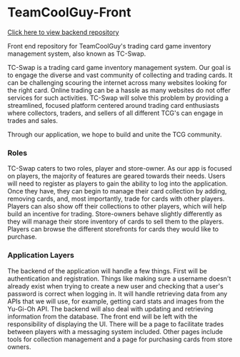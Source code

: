 # TeamCoolGuy-Front

[Click here to view backend repository](https://github.com/210524training/TeamCoolGuyBackend)

Front end repository for TeamCoolGuy's trading card game inventory management system, also known as TC-Swap.

TC-Swap is a trading card game inventory management system. Our goal is to engage the diverse and vast community of collecting and trading cards. It can be challenging scouring the internet across many websites looking for the right card. Online trading can be a hassle as many websites do not offer services for such activities.  TC-Swap will solve this problem by providing a streamlined, focused platform centered around trading card enthusiasts where collectors, traders, and sellers of all different TCG's can engage in trades and sales. 

Through our application, we hope to build and unite the TCG community.

### Roles
TC-Swap caters to two roles, player and store-owner. As our app is focused on players, the majority of features are geared towards their needs. Users will need to register as players to gain the ability to log into the application. Once they have, they can begin to manage their card collection by adding, removing cards, and, most importantly, trade for cards with other players. Players can also show off their collections to other players, which will help build an incentive for trading. Store-owners behave slightly differently as they will manage their store inventory of cards to sell them to the players. Players can browse the different storefronts for cards they would like to purchase. 

### Application Layers
The backend of the application will handle a few things. First will be authentication and registration. Things like making sure a username doesn't already exist when trying to create a new user and checking that a user's password is correct when logging in. It will handle retrieving data from any APIs that we will use, for example, getting card stats and images from the Yu-Gi-Oh API. The backend will also deal with updating and retrieving information from the database. The front end will be left with the responsibility of displaying the UI. There will be a page to facilitate trades between players with a messaging system included. Other pages include tools for collection management and a page for purchasing cards from store owners. 
